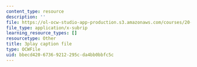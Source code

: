 ```yaml
---
content_type: resource
description: ''
file: https://ol-ocw-studio-app-production.s3.amazonaws.com/courses/20-219-becoming-the-next-bill-nye-writing-and-hosting-the-educational-show-january-iap-2015/bbecd42067369212295cda4bb0bbfc5c_aHygKFodPKg.srt
file_type: application/x-subrip
learning_resource_types: []
resourcetype: Other
title: 3play caption file
type: OCWFile
uid: bbecd420-6736-9212-295c-da4bb0bbfc5c
---
```

